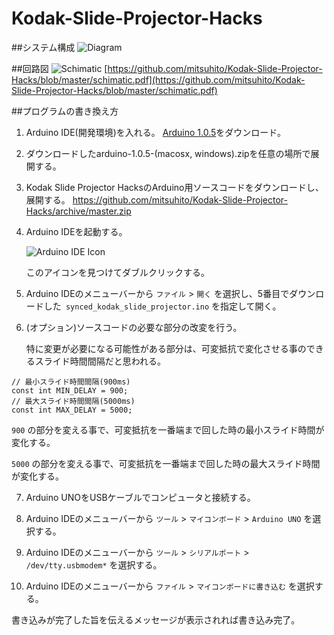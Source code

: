 Kodak-Slide-Projector-Hacks
===========================
##システム構成
   ![Diagram](https://raw.github.com/mitsuhito/Kodak-Slide-Projector-Hacks/master/synced_kodak_slide_projector_diagram.jpg)

##回路図
   ![Schimatic](https://raw.github.com/mitsuhito/Kodak-Slide-Projector-Hacks/master/schimatic.jpg)
   [https://github.com/mitsuhito/Kodak-Slide-Projector-Hacks/blob/master/schimatic.pdf](https://github.com/mitsuhito/Kodak-Slide-Projector-Hacks/blob/master/schimatic.pdf)

##プログラムの書き換え方
1. Arduino IDE(開発環境)を入れる。
   [Arduino 1.0.5](http://arduino.cc/en/Main/Software#toc2)をダウンロード。

2. ダウンロードしたarduino-1.0.5-(macosx, windows).zipを任意の場所で展開する。

3. Kodak Slide Projector HacksのArduino用ソースコードをダウンロードし、展開する。
   https://github.com/mitsuhito/Kodak-Slide-Projector-Hacks/archive/master.zip

4. Arduino IDEを起動する。
   
   ![Arduino IDE Icon](https://raw.github.com/mitsuhito/Kodak-Slide-Projector-Hacks/master/arduino_ied.jpg)
   
   このアイコンを見つけてダブルクリックする。

5. Arduino IDEのメニューバーから ```ファイル``` > ```開く``` を選択し、5番目でダウンロードした``` synced_kodak_slide_projector.ino``` を指定して開く。

6. (オプション)ソースコードの必要な部分の改変を行う。

   特に変更が必要になる可能性がある部分は、可変抵抗で変化させる事のできるスライド時間間隔だと思われる。

  ```
// 最小スライド時間間隔(900ms)
const int MIN_DELAY = 900;
// 最大スライド時間間隔(5000ms)
const int MAX_DELAY = 5000;
  ```
   
   ```900``` の部分を変える事で、可変抵抗を一番端まで回した時の最小スライド時間が変化する。
   
   ```5000``` の部分を変える事で、可変抵抗を一番端まで回した時の最大スライド時間が変化する。
   
7. Arduino UNOをUSBケーブルでコンピュータと接続する。

8. Arduino IDEのメニューバーから ```ツール``` > ```マイコンボード``` > ```Arduino UNO``` を選択する。

9. Arduino IDEのメニューバーから ```ツール``` > ```シリアルポート``` > ```/dev/tty.usbmodem*``` を選択する。

10. Arduino IDEのメニューバーから ```ファイル``` > ```マイコンボードに書き込む``` を選択する。
   
   書き込みが完了した旨を伝えるメッセージが表示されれば書き込み完了。
